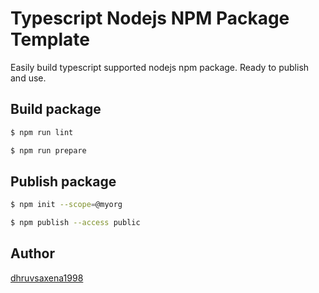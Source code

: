 # Typescript Nodejs NPM Package Template

Easily build typescript supported nodejs npm package. Ready to publish and use.

## Build package
```bash
$ npm run lint

$ npm run prepare
```

## Publish package
```bash
$ npm init --scope=@myorg

$ npm publish --access public
```

## Author

[dhruvsaxena1998](https://github.com/dhruvsaxena1998)